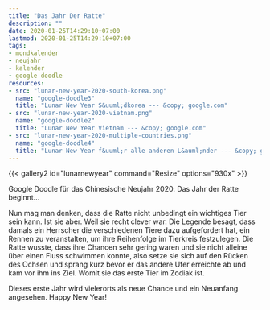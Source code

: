 ```yaml
---
title: "Das Jahr Der Ratte"
description: ""
date: 2020-01-25T14:29:10+07:00
lastmod: 2020-01-25T14:29:10+07:00
tags:
- mondkalender
- neujahr
- kalender
- google doodle
resources:
- src: "lunar-new-year-2020-south-korea.png"
  name: "google-doodle3"
  title: "Lunar New Year S&uuml;dkorea --- &copy; google.com"
- src: "lunar-new-year-2020-vietnam.png"
  name: "google-doodle2"
  title: "Lunar New Year Vietnam --- &copy; google.com"
- src: "lunar-new-year-2020-multiple-countries.png"
  name: "google-doodle4"
  title: "Lunar New Year f&uuml;r alle anderen L&auml;nder --- &copy; google.com"
---
```


{{< gallery2 id="lunarnewyear" command="Resize" options="930x" >}}


Google Doodle f&uuml;r das Chinesische Neujahr 2020. Das Jahr der Ratte beginnt...

Nun mag man denken, dass die Ratte nicht unbedingt ein wichtiges Tier sein kann. Ist sie aber. Weil sie recht clever war. Die Legende besagt, dass damals ein Herrscher die verschiedenen Tiere dazu aufgefordert hat, ein Rennen zu veranstalten, um ihre Reihenfolge im Tierkreis festzulegen. Die Ratte wusste, dass ihre Chancen sehr gering waren und sie nicht alleine &uuml;ber einen Fluss schwimmen konnte, also setze sie sich auf den R&uuml;cken des Ochsen und sprang kurz bevor er das andere Ufer erreichte ab und kam vor ihm ins Ziel. Womit sie das erste Tier im Zodiak ist. 

Dieses erste Jahr wird vielerorts als neue Chance und ein Neuanfang angesehen. Happy New Year!
